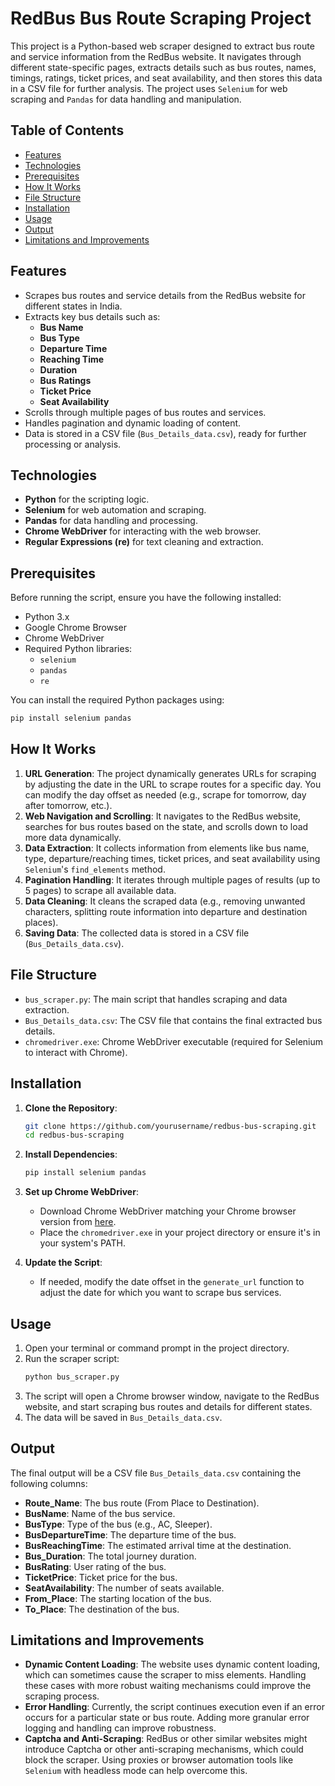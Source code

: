 # RedBus Bus Route Scraping Project

This project is a Python-based web scraper designed to extract bus route and service information from the RedBus website. It navigates through different state-specific pages, extracts details such as bus routes, names, timings, ratings, ticket prices, and seat availability, and then stores this data in a CSV file for further analysis. The project uses `Selenium` for web scraping and `Pandas` for data handling and manipulation.

## Table of Contents
- [Features](#features)
- [Technologies](#technologies)
- [Prerequisites](#prerequisites)
- [How It Works](#how-it-works)
- [File Structure](#file-structure)
- [Installation](#installation)
- [Usage](#usage)
- [Output](#output)
- [Limitations and Improvements](#limitations-and-improvements)

## Features
- Scrapes bus routes and service details from the RedBus website for different states in India.
- Extracts key bus details such as:
  - **Bus Name**
  - **Bus Type**
  - **Departure Time**
  - **Reaching Time**
  - **Duration**
  - **Bus Ratings**
  - **Ticket Price**
  - **Seat Availability**
- Scrolls through multiple pages of bus routes and services.
- Handles pagination and dynamic loading of content.
- Data is stored in a CSV file (`Bus_Details_data.csv`), ready for further processing or analysis.

## Technologies
- **Python** for the scripting logic.
- **Selenium** for web automation and scraping.
- **Pandas** for data handling and processing.
- **Chrome WebDriver** for interacting with the web browser.
- **Regular Expressions (re)** for text cleaning and extraction.

## Prerequisites
Before running the script, ensure you have the following installed:
- Python 3.x
- Google Chrome Browser
- Chrome WebDriver
- Required Python libraries: 
  - `selenium`
  - `pandas`
  - `re`

You can install the required Python packages using:

```bash
pip install selenium pandas
```

## How It Works
1. **URL Generation**: The project dynamically generates URLs for scraping by adjusting the date in the URL to scrape routes for a specific day. You can modify the day offset as needed (e.g., scrape for tomorrow, day after tomorrow, etc.).
2. **Web Navigation and Scrolling**: It navigates to the RedBus website, searches for bus routes based on the state, and scrolls down to load more data dynamically.
3. **Data Extraction**: It collects information from elements like bus name, type, departure/reaching times, ticket prices, and seat availability using `Selenium`'s `find_elements` method.
4. **Pagination Handling**: It iterates through multiple pages of results (up to 5 pages) to scrape all available data.
5. **Data Cleaning**: It cleans the scraped data (e.g., removing unwanted characters, splitting route information into departure and destination places).
6. **Saving Data**: The collected data is stored in a CSV file (`Bus_Details_data.csv`).

## File Structure
- `bus_scraper.py`: The main script that handles scraping and data extraction.
- `Bus_Details_data.csv`: The CSV file that contains the final extracted bus details.
- `chromedriver.exe`: Chrome WebDriver executable (required for Selenium to interact with Chrome).

## Installation
1. **Clone the Repository**:
   ```bash
   git clone https://github.com/yourusername/redbus-bus-scraping.git
   cd redbus-bus-scraping
   ```

2. **Install Dependencies**:
   ```bash
   pip install selenium pandas
   ```

3. **Set up Chrome WebDriver**:
   - Download Chrome WebDriver matching your Chrome browser version from [here](https://sites.google.com/a/chromium.org/chromedriver/downloads).
   - Place the `chromedriver.exe` in your project directory or ensure it's in your system's PATH.

4. **Update the Script**:
   - If needed, modify the date offset in the `generate_url` function to adjust the date for which you want to scrape bus services.

## Usage
1. Open your terminal or command prompt in the project directory.
2. Run the scraper script:
   ```bash
   python bus_scraper.py
   ```
3. The script will open a Chrome browser window, navigate to the RedBus website, and start scraping bus routes and details for different states.
4. The data will be saved in `Bus_Details_data.csv`.

## Output
The final output will be a CSV file `Bus_Details_data.csv` containing the following columns:
- **Route_Name**: The bus route (From Place to Destination).
- **BusName**: Name of the bus service.
- **BusType**: Type of the bus (e.g., AC, Sleeper).
- **BusDepartureTime**: The departure time of the bus.
- **BusReachingTime**: The estimated arrival time at the destination.
- **Bus_Duration**: The total journey duration.
- **BusRating**: User rating of the bus.
- **TicketPrice**: Ticket price for the bus.
- **SeatAvailability**: The number of seats available.
- **From_Place**: The starting location of the bus.
- **To_Place**: The destination of the bus.

## Limitations and Improvements
- **Dynamic Content Loading**: The website uses dynamic content loading, which can sometimes cause the scraper to miss elements. Handling these cases with more robust waiting mechanisms could improve the scraping process.
- **Error Handling**: Currently, the script continues execution even if an error occurs for a particular state or bus route. Adding more granular error logging and handling can improve robustness.
- **Captcha and Anti-Scraping**: RedBus or other similar websites might introduce Captcha or other anti-scraping mechanisms, which could block the scraper. Using proxies or browser automation tools like `Selenium` with headless mode can help overcome this.

